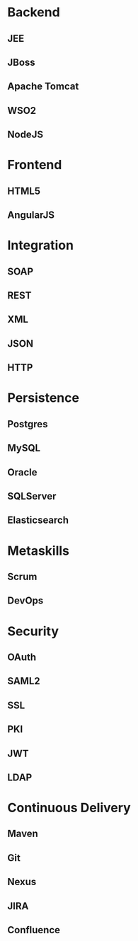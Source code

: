 # Backend

## JEE

## JBoss

## Apache Tomcat

## WSO2

## NodeJS

# Frontend

## HTML5

## AngularJS

# Integration

## SOAP

## REST

## XML

## JSON

## HTTP

# Persistence

## Postgres

## MySQL

## Oracle

## SQLServer

## Elasticsearch

# Metaskills

## Scrum

## DevOps

# Security

## OAuth

## SAML2

## SSL

## PKI

## JWT

## LDAP

# Continuous Delivery

## Maven

## Git

## Nexus

## JIRA

## Confluence
